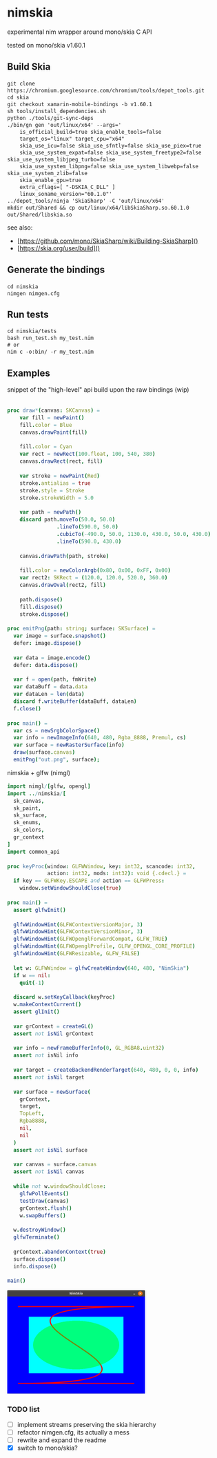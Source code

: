 # nimskia
experimental nim wrapper around mono/skia C API

tested on mono/skia v1.60.1

## Build Skia
```shell
git clone https://chromium.googlesource.com/chromium/tools/depot_tools.git
cd skia
git checkout xamarin-mobile-bindings -b v1.60.1
sh tools/install_dependencies.sh
python ./tools/git-sync-deps
./bin/gn gen 'out/linux/x64' --args='
    is_official_build=true skia_enable_tools=false
    target_os="linux" target_cpu="x64"
    skia_use_icu=false skia_use_sfntly=false skia_use_piex=true
    skia_use_system_expat=false skia_use_system_freetype2=false skia_use_system_libjpeg_turbo=false 
    skia_use_system_libpng=false skia_use_system_libwebp=false skia_use_system_zlib=false
    skia_enable_gpu=true
    extra_cflags=[ "-DSKIA_C_DLL" ]
    linux_soname_version="60.1.0"'
../depot_tools/ninja 'SkiaSharp' -C 'out/linux/x64'
mkdir out/Shared && cp out/linux/x64/libSkiaSharp.so.60.1.0 out/Shared/libskia.so
```
see also: 
 - [https://github.com/mono/SkiaSharp/wiki/Building-SkiaSharp]()
 - [https://skia.org/user/build]()
 ## Generate the bindings
```shell
cd nimskia
nimgen nimgen.cfg
```

## Run tests
```shell
cd nimskia/tests
bash run_test.sh my_test.nim
# or
nim c -o:bin/ -r my_test.nim
```

## Examples
snippet of the "high-level" api build upon the raw bindings (wip)
```nim

proc draw*(canvas: SKCanvas) =
    var fill = newPaint()
    fill.color = Blue
    canvas.drawPaint(fill)

    fill.color = Cyan
    var rect = newRect(100.float, 100, 540, 380)
    canvas.drawRect(rect, fill)

    var stroke = newPaint(Red)
    stroke.antialias = true
    stroke.style = Stroke
    stroke.strokeWidth = 5.0
    
    var path = newPath()
    discard path.moveTo(50.0, 50.0)
                .lineTo(590.0, 50.0)
                .cubicTo(-490.0, 50.0, 1130.0, 430.0, 50.0, 430.0)
                .lineTo(590.0, 430.0)

    canvas.drawPath(path, stroke)

    fill.color = newColorArgb(0x80, 0x00, 0xFF, 0x00)
    var rect2: SKRect = (120.0, 120.0, 520.0, 360.0)
    canvas.drawOval(rect2, fill)

    path.dispose()
    fill.dispose()
    stroke.dispose()

proc emitPng(path: string; surface: SKSurface) =
  var image = surface.snapshot()
  defer: image.dispose()
  
  var data = image.encode()
  defer: data.dispose()

  var f = open(path, fmWrite)
  var dataBuff = data.data
  var dataLen = len(data)
  discard f.writeBuffer(dataBuff, dataLen)
  f.close()

proc main() =
  var cs = newSrgbColorSpace()
  var info = newImageInfo(640, 480, Rgba_8888, Premul, cs)
  var surface = newRasterSurface(info)
  draw(surface.canvas)
  emitPng("out.png", surface);
```
nimskia + glfw (nimgl)

```nim
import nimgl/[glfw, opengl]
import ../nimskia/[
  sk_canvas, 
  sk_paint, 
  sk_surface, 
  sk_enums,
  sk_colors,
  gr_context
]
import common_api

proc keyProc(window: GLFWWindow, key: int32, scancode: int32,
             action: int32, mods: int32): void {.cdecl.} =
  if key == GLFWKey.ESCAPE and action == GLFWPress:
    window.setWindowShouldClose(true)

proc main() =
  assert glfwInit()

  glfwWindowHint(GLFWContextVersionMajor, 3)
  glfwWindowHint(GLFWContextVersionMinor, 3)
  glfwWindowHint(GLFWOpenglForwardCompat, GLFW_TRUE) 
  glfwWindowHint(GLFWOpenglProfile, GLFW_OPENGL_CORE_PROFILE)
  glfwWindowHint(GLFWResizable, GLFW_FALSE)

  let w: GLFWWindow = glfwCreateWindow(640, 480, "NimSkia")
  if w == nil:
    quit(-1)

  discard w.setKeyCallback(keyProc)
  w.makeContextCurrent()
  assert glInit()

  var grContext = createGL()
  assert not isNil grContext

  var info = newFrameBufferInfo(0, GL_RGBA8.uint32)
  assert not isNil info

  var target = createBackendRenderTarget(640, 480, 0, 0, info)
  assert not isNil target
 
  var surface = newSurface(
    grContext,
    target,
    TopLeft,
    Rgba8888,
    nil,
    nil
  )
  assert not isNil surface

  var canvas = surface.canvas
  assert not isNil canvas
  
  while not w.windowShouldClose:
    glfwPollEvents()
    testDraw(canvas)
    grContext.flush()
    w.swapBuffers()

  w.destroyWindow()
  glfwTerminate()

  grContext.abandonContext(true)
  surface.dispose()
  info.dispose()

main()
```


<img src="https://github.com/mvenditto/nimskia/blob/master/nimskia/docs/images/nimskia_glfw.png" 
width="320" height="240" />

### TODO list
- [ ] implement streams preserving the skia hierarchy
- [ ] refactor nimgen.cfg, its actually a mess
- [ ] rewrite and expand the readme
- [x] switch to mono/skia?
